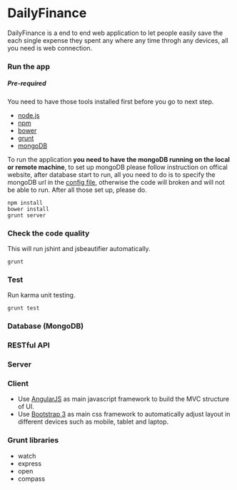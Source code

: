 # DailyFinance

DailyFinance is a end to end web application to let people easily save the each single expense they spent any where any time throgh any devices, all you need is web connection.

### Run the app

##### Pre-required
You need to have those tools installed first before you go to next step.

* [node.js](http://nodejs.org)
* [npm](http://npmjs.org)
* [bower](http://bower.io)
* [grunt](http://gruntjs.com)
* [mongoDB](http://www.mongodb.org)

To run the application **you need to have the mongoDB running on the local or remote machine**, to set up mongoDB please follow instruction on offical website, after database start to run, all you need to do is to specify the mongoDB url in the [config file](https://github.com/LeoAJ/DailyFinance/blob/master/config/config.json#L5), otherwise the code will broken and will not be able to run. After all those set up, please do.

```
npm install
bower install
grunt server
```

### Check the code quality
This will run jshint and jsbeautifier automatically.

```
grunt
```

### Test
Run karma unit testing.

```
grunt test
```

### Database (MongoDB)

### RESTful API

### Server

### Client
* Use [AngularJS](http://angularjs.org) as main javascript framework to build the MVC structure of UI.
* Use [Bootstrap 3](http://getbootstrap.com) as main css framework to automatically adjust layout in different devices such as mobile, tablet and laptop.

### Grunt libraries

* watch
* express
* open
* compass